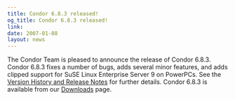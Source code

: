 ```yaml
---
title: Condor 6.8.3 released!
og_title: Condor 6.8.3 released!
link: 
date: 2007-01-08
layout: news
---
```


The Condor Team is pleased to announce the release of Condor 6.8.3. Condor 6.8.3 fixes a number of bugs, adds several minor features, and adds clipped support for SuSE Linux Enterprise Server 9 on PowerPCs.  See the <a href="manual/latest-stable/9_Version_History.html">Version History and Release Notes</a> for further details. Condor 6.8.3 is available from our <a href="downloads/">Downloads</a> page.
